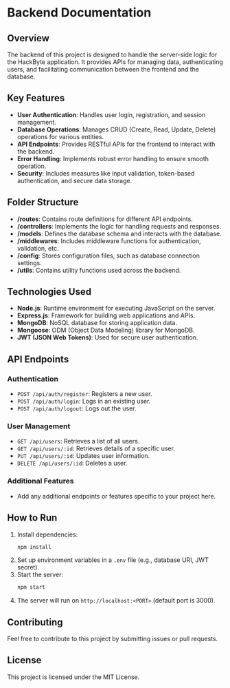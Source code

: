 # Backend Documentation

## Overview
The backend of this project is designed to handle the server-side logic for the HackByte application. It provides APIs for managing data, authenticating users, and facilitating communication between the frontend and the database.

## Key Features
- **User Authentication**: Handles user login, registration, and session management.
- **Database Operations**: Manages CRUD (Create, Read, Update, Delete) operations for various entities.
- **API Endpoints**: Provides RESTful APIs for the frontend to interact with the backend.
- **Error Handling**: Implements robust error handling to ensure smooth operation.
- **Security**: Includes measures like input validation, token-based authentication, and secure data storage.

## Folder Structure
- **/routes**: Contains route definitions for different API endpoints.
- **/controllers**: Implements the logic for handling requests and responses.
- **/models**: Defines the database schema and interacts with the database.
- **/middlewares**: Includes middleware functions for authentication, validation, etc.
- **/config**: Stores configuration files, such as database connection settings.
- **/utils**: Contains utility functions used across the backend.

## Technologies Used
- **Node.js**: Runtime environment for executing JavaScript on the server.
- **Express.js**: Framework for building web applications and APIs.
- **MongoDB**: NoSQL database for storing application data.
- **Mongoose**: ODM (Object Data Modeling) library for MongoDB.
- **JWT (JSON Web Tokens)**: Used for secure user authentication.

## API Endpoints
### Authentication
- `POST /api/auth/register`: Registers a new user.
- `POST /api/auth/login`: Logs in an existing user.
- `POST /api/auth/logout`: Logs out the user.

### User Management
- `GET /api/users`: Retrieves a list of all users.
- `GET /api/users/:id`: Retrieves details of a specific user.
- `PUT /api/users/:id`: Updates user information.
- `DELETE /api/users/:id`: Deletes a user.

### Additional Features
- Add any additional endpoints or features specific to your project here.

## How to Run
1. Install dependencies:
   ```bash
   npm install
   ```
2. Set up environment variables in a `.env` file (e.g., database URI, JWT secret).
3. Start the server:
   ```bash
   npm start
   ```
4. The server will run on `http://localhost:<PORT>` (default port is 3000).

## Contributing
Feel free to contribute to this project by submitting issues or pull requests.

## License
This project is licensed under the MIT License.
